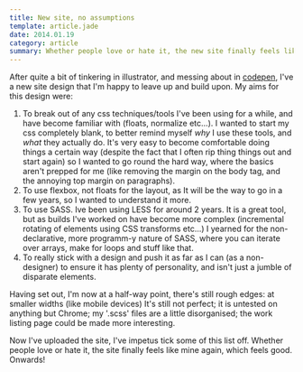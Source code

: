 ```yaml
---
title: New site, no assumptions
template: article.jade
date: 2014.01.19
category: article
summary: Whether people love or hate it, the new site finally feels like mine again, which feels good. Onwards!
---
```

After quite a bit of tinkering in illustrator, and messing about in [codepen](http://codepen.io/collection/vjgCd/), I've a new site design that I'm happy to leave up and build upon. My aims for this design were:

1. To break out of any css techniques/tools I've been using for a while, and have become  familiar with (floats, normalize etc...). I wanted to start my css completely blank, to better remind myself *why* I use these tools, and *what* they actually do. It's very easy to become comfortable doing things a certain way (despite the fact that I often rip thing things out and start again) so I wanted to go round the hard way, where the basics aren't prepped for me (like removing the margin on the body tag, and the annoying top margin on paragraphs).
2. To use flexbox, not floats for the layout, as It will be the way to go in a few years, so I wanted to understand it more.
3. To use SASS. Ive been using LESS for around 2 years. It is a great tool, but as builds I've worked on have become more complex (incremental rotating of elements using CSS transforms etc...) I yearned for the non-declarative, more programm-y nature of SASS, where you can iterate over arrays, make for loops and stuff like that.
4. To really stick with a design and push it as far as I can (as a non-designer) to ensure it has plenty of personality, and isn't just a jumble of disparate elements.

Having set out, I'm now at a half-way point, there's still rough edges: at smaller widths (like mobile devices) It's still not perfect; it is untested on anything but Chrome; my '.scss' files are a little disorganised; the work listing page could be made more interesting.

Now I've uploaded the site, I've impetus tick some of this list off. Whether people love or hate it, the site finally feels like mine again, which feels good. Onwards!
